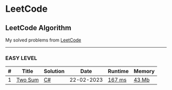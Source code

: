 LeetCode
========

## LeetCode Algorithm

My solved problems from [LeetCode](https://leetcode.com/problems/)
***

### EASY LEVEL
| # | Title | Solution |   Date   | Runtime | Memory |
|---| ----- | -------- | -------- | --------| ------ |
|1|[Two Sum](https://leetcode.com/problems/two-sum/) | [C#](./blob/master/Easy/1/Solution.cs) |22-02-2023| [167 ms](./blob/master/Easy/1/Runtime.png)|[43 Mb](./blob/master/Easy/1/Memory.png)
